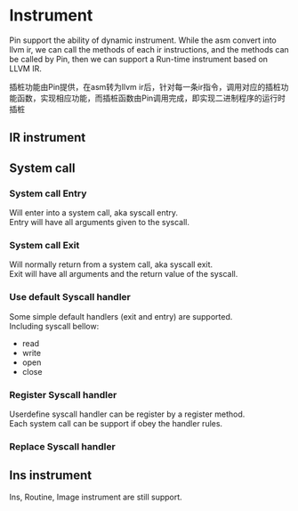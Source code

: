 # Instrument

Pin support the ability of dynamic instrument.
While the asm convert into llvm ir, we can call the methods of each ir instructions, and the methods can be called by Pin, then we can support a Run-time instrument based on LLVM IR.

插桩功能由Pin提供，在asm转为llvm ir后，针对每一条ir指令，调用对应的插桩功能函数，实现相应功能，而插桩函数由Pin调用完成，即实现二进制程序的运行时插桩


## IR instrument

## System call

### System call Entry    
Will enter into a system call, aka syscall entry.  
Entry will have all arguments given to the syscall.  

### System call Exit
Will normally return from a system call, aka syscall exit.  
Exit will have all arguments and the return value of the syscall.  


### Use default Syscall handler
Some simple default handlers (exit and entry) are supported.  
Including syscall bellow:  
*   read
*   write
*   open
*   close
   
### Register Syscall handler
Userdefine syscall handler can be register by a register method.  
Each system call can be support if obey the handler rules.  

### Replace Syscall handler


## Ins instrument
Ins, Routine, Image instrument are still support.  
